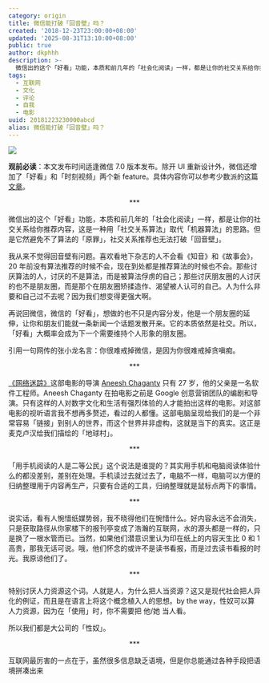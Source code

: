 ```yaml
---
category: origin
title: 微信能打破「回音壁」吗？
created: '2018-12-23T23:00:00+08:00'
updated: '2025-08-31T13:10:00+08:00'
public: true
author: dkphhh
description: >-
  微信出的这个「好看」功能，本质和前几年的「社会化阅读」一样，都是让你的社交关系给你推荐内容，这是一种用「社交关系算法」取代「机器算法」的思路。但是它然避免不了算法的「原罪」，社交关系推荐也无法打破「回音壁」。
tags:
  - 互联网
  - 文化
  - 评论
  - 自我
  - 电影
uuid: 20181223230000abcd
alias: 微信能打破「回音壁」吗？
---
```


<img src="https://images.unsplash.com/photo-1533124965859-7a0a5e7ece3e?ixlib=rb-1.2.1&ixid=eyJhcHBfaWQiOjEyMDd9&auto=format&fit=crop&w=751&q=80">

**观前必读**：本文发布时间适逢微信 7.0 版本发布。除开 UI 重新设计外，微信还增加了「好看」和「时刻视频」两个新 feature。具体内容你可以参考少数派的这篇[文章](https://sspai.com/post/52109)。

<center>***</center>

微信出的这个「好看」功能，本质和前几年的「社会化阅读」一样，都是让你的社交关系给你推荐内容，这是一种用「社交关系算法」取代「机器算法」的思路。但是它然避免不了算法的「原罪」，社交关系推荐也无法打破「回音壁」。

我从来不觉得回音壁有问题。喜欢看地下杂志的人不会看《知音》和《故事会》，20 年前没有算法推荐的时候不会，现在到处都是推荐算法的时候也不会。那些讨厌算法的人，讨厌的不是算法，而是被算法俘虏的自己；那些讨厌朋友圈的人讨厌的也不是朋友圈，而是那个在朋友圈矫揉造作、渴望被人认可的自己。人为什么非要和自己过不去呢？因为我们想变得更强大啊。

再说回微信，微信的「好看」，想做的也不只是内容分发，他是一个朋友圈的延伸，让你和朋友们能就一条新闻一个话题发散开来。它的本质依然是社交。所以，「好看」大概率会成为下一个需要维持个人形象的朋友圈。

引用一句网传的张小龙名言：你很难戒掉微信，是因为你很难戒掉贪嗔痴。

<center>***</center>

[《网络迷踪》](https://movie.douban.com/subject/27615441/)这部电影的导演 [Aneesh Chaganty](https://en.wikipedia.org/wiki/Aneesh_Chaganty) 只有 27 岁，他的父亲是一名软件工程师。Aneesh Chaganty 在拍电影之前是 Google 创意营销团队的编剧和导演。只有这样的人对数字文化和生活有强烈体验的人才能拍出这样的电影。对这部电影的视听语言我不想再多赘述，看过的人都懂。这部电脑呈现给我们的是一个非常容易「链接」到别人的世界，而这个世界并非虚构，这就是当下的真实。这正是麦克卢汉给我们描绘的「地球村」。

<center>***</center>

「用手机阅读的人是二等公民」这个说法是谁提的？其实用手机和电脑阅读体验什么的都没差别，差别在处理。手机读过去就过去了，电脑不一样，电脑可以方便的归纳整理用于内容再生产，只要有合适的工具，归纳整理就是鼠标点两下的事情。

<center>***</center>

说实话，看有人惋惜纸媒势弱，我不晓得他们在惋惜什么。好内容永远不会消失，只是获取路径从你家楼下的报刊亭变成了浩瀚的互联网，水的源头都是一样的，只是换了一根水管而已。当然，如果他们潜意识里认为印在纸上的内容天生比 0 和 1 高贵，那我无话可说。哦，他们怀念的或许不是读书看报，而是过去读书看报的时光。我原谅他们了。

<center>***</center>

特别讨厌人力资源这个词。人就是人，为什么把人当资源？这又是现代社会把人异化的例证，而且是在语言上将这个概念植入人的思想。by the way，性奴可以算人力资源，因为在「使用」时，你不需要把 他/她 当人看。

所以我们都是大公司的「性奴」。

<center>***</center>

互联网最厉害的一点在于，虽然很多信息缺乏语境，但是你总能通过各种手段把语境拼凑出来
